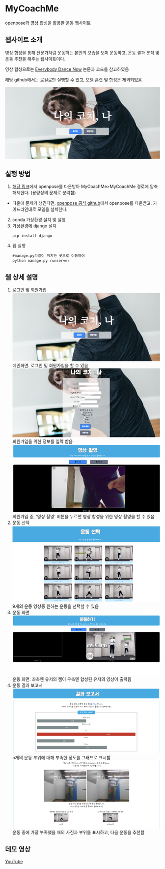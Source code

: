 # MyCoachMe
openpose와 영상 합성을 활용한 운동 웹사이트

## 웹사이트 소개
영상 합성을 통해 전문가처럼 운동하는 본인의 모습을 보며 운동하고,
운동 결과 분석 및 운동 추천을 해주는 웹사이트이다.

영상 합성으로는 [Everybody Dance Now](https://github.com/carolineec/EverybodyDanceNow) 논문과 코드를 참고하였음

해당 github에서는 로컬로만 실행할 수 있고, 모델 훈련 및 합성은 제외되었음

![메인화면](img/메인화면.png)

## 실행 방법

1. [해당 링크]()에서 openpose를 다운받아 MyCoachMe>MyCoachMe 경로에 압축 해제한다. (용량상의 문제로 분리함)
 - 다운에 문제가 생긴다면, [openpose 공식 github](https://github.com/CMU-Perceptual-Computing-Lab/openpose)에서 openpose를 다운받고, 가이드라인대로 모델을 설치한다.

2. conda 가상환경 설치 및 실행
3. 가상환경에 django 설치
    ```
    pip install django
    ```
4. 웹 실행
    ```
    #manage.py파일이 위치한 곳으로 이동하여
    python manage.py runserver
    ```
## 웹 상세 설명

1. 로그인 및 회원가입
![메인화면](img/메인화면.png)
메인화면. 로그인 및 회원가입을 할 수 있음
![회원가입](img/회원가입.png)
회원가입을 위한 정보를 입력 받음
![회원가입_영상촬영](img/회원가입_영상촬영.png)
회원가입 중, '영상 촬영' 버튼을 누르면 영상 합성을 위한 
영상 촬영을 할 수 있음
2. 운동 선택
![운동선택](img/운동선택.png)
9개의 운동 영상중 원하는 운동을 선택할 수 있음
3. 운동 화면
![운동](img/운동.png)
운동 화면. 좌측엔 유저의 캠이 우측엔 합성된 유저의 영상이 출력됨
4. 운동 결과 보고서
![운동결과보고서_부위그래프](img/운동결과보고서_부위그래프.png)
5개의 운동 부위에 대해 부족한 정도를 그래프로 표시함
![운동결과보고서_주의&추천](img/운동결과보고서_주의&추천.png)
운동 중에 가장 부족했을 때의 사진과 부위를 표시하고, 다음 운동을 추천함

## 데모 영상
[YouTube](https://www.youtube.com/watch?v=0n3AbtAsDCk)